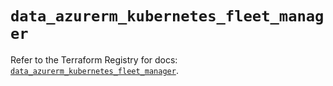 # `data_azurerm_kubernetes_fleet_manager`

Refer to the Terraform Registry for docs: [`data_azurerm_kubernetes_fleet_manager`](https://registry.terraform.io/providers/hashicorp/azurerm/4.45.0/docs/data-sources/kubernetes_fleet_manager).
